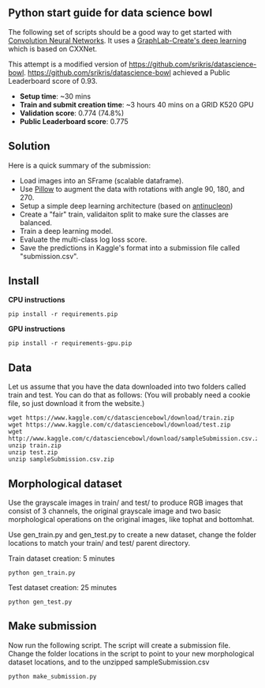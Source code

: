Python start guide for data science bowl
----------------------------------------

The following set of scripts should be a good way to get started with
[Convolution Neural
Networks](http://en.wikipedia.org/wiki/Convolutional_neural_network).  It uses
a [GraphLab-Create's deep
learning](https://dato.com/learn/userguide/#neural-net-classifier) which is
based on CXXNet.

This attempt is a modified version of https://github.com/srikris/datascience-bowl.
https://github.com/srikris/datascience-bowl achieved a Public Leaderboard score of 0.93.

* **Setup time**: ~30 mins
* **Train and submit creation time**: ~3 hours 40 mins on a GRID K520 GPU
* **Validation score**: 0.774 (74.8%)
* **Public Leaderboard score**: 0.775


Solution
--------

Here is a quick summary of the submission:

* Load images into an SFrame (scalable dataframe).
* Use [Pillow](https://pypi.python.org/pypi/Pillow/) to augment the data with
  rotations with angle 90, 180, and 270.
* Setup a simple deep learning architecture (based on
  [antinucleon](https://github.com/antinucleon/cxxnet/blob/master/example/kaggle_bowl/bowl.conf]))
* Create a "fair" train, validaiton split to make sure the classes are balanced.
* Train a deep learning model.
* Evaluate the multi-class log loss score.
* Save the predictions in Kaggle's format into a submission file called "submission.csv".


Install
-------
**CPU instructions**
```
pip install -r requirements.pip
```

**GPU instructions**
```
pip install -r requirements-gpu.pip
```

Data
-----
Let us assume that you have the data downloaded into two folders called train 
and test. You can do that as follows: (You will probably need a cookie file,
so just download it from the website.)

```
wget https://www.kaggle.com/c/datasciencebowl/download/train.zip
wget https://www.kaggle.com/c/datasciencebowl/download/test.zip
wget http://www.kaggle.com/c/datasciencebowl/download/sampleSubmission.csv.zip
unzip train.zip
unzip test.zip
unzip sampleSubmission.csv.zip
```

Morphological dataset
-----
Use the grayscale images in train/ and test/ to produce RGB images that
consist of 3 channels, the original grayscale image and two basic morphological
operations on the original images, like tophat and bottomhat.

Use gen_train.py and gen_test.py to create a new dataset, change the folder
locations to match your train/ and test/ parent directory.

Train dataset creation: 5 minutes
```
python gen_train.py
```

Test dataset creation: 25 minutes
```
python gen_test.py
```

Make submission
---------------

Now run the following script. The script will create a submission file.
Change the folder locations in the script to point to your new morphological
dataset locations, and to the unzipped sampleSubmission.csv

```
python make_submission.py
```
